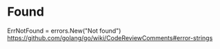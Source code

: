 # Found

ErrNotFound = errors.New("Not found")
<https://github.com/golang/go/wiki/CodeReviewComments#error-strings>
